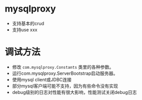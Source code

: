 # mysqlproxy

* 支持基本的crud
* 支持use xxx

# 调试方法
* 修改 `com.mysqlproxy.Constants` 类里的各种参数。
* 运行com.mysqlproxy.ServerBootstrap启动服务器。
* 使用mysql client或JDBC连接
* 部分mysql客户端可能不支持，因为有些命令没有实现
* debug级别的日志对性能有很大影响，性能测试关闭debug日志


